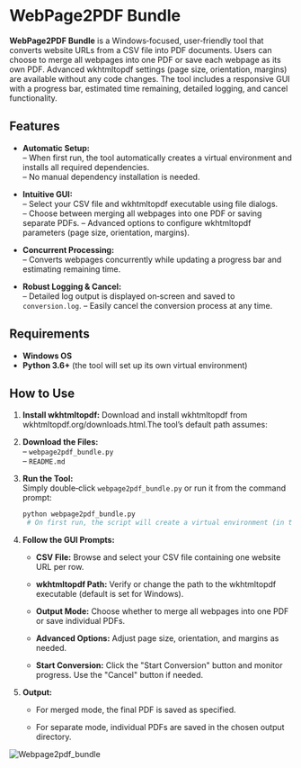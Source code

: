 # WebPage2PDF Bundle


**WebPage2PDF Bundle** is a Windows‑focused, user‑friendly tool that converts website URLs from a CSV file into PDF documents. Users can choose to merge all webpages into one PDF or save each webpage as its own PDF. Advanced wkhtmltopdf settings (page size, orientation, margins) are available without any code changes. The tool includes a responsive GUI with a progress bar, estimated time remaining, detailed logging, and cancel functionality.

## Features

- **Automatic Setup:**  
  – When first run, the tool automatically creates a virtual environment and installs all required dependencies.  
  – No manual dependency installation is needed.

- **Intuitive GUI:**  
  – Select your CSV file and wkhtmltopdf executable using file dialogs.  
  – Choose between merging all webpages into one PDF or saving separate PDFs.
  – Advanced options to configure wkhtmltopdf parameters (page size, orientation, margins).

- **Concurrent Processing:**  
  – Converts webpages concurrently while updating a progress bar and estimating remaining time.
  
- **Robust Logging & Cancel:**  
  – Detailed log output is displayed on‑screen and saved to `conversion.log`.
  – Easily cancel the conversion process at any time.

## Requirements

- **Windows OS**  
- **Python 3.6+** (the tool will set up its own virtual environment)

## How to Use

1.  **Install wkhtmltopdf:** Download and install wkhtmltopdf from wkhtmltopdf.org/downloads.html.The tool’s default path assumes:

2. **Download the Files:**  
   – `webpage2pdf_bundle.py`  
   – `README.md`

3. **Run the Tool:**  
   Simply double‑click `webpage2pdf_bundle.py` or run it from the command prompt:

   ```bash
   python webpage2pdf_bundle.py
    # On first run, the script will create a virtual environment (in the venv folder), install required dependencies, and relaunch itself automatically.

4. **Follow the GUI Prompts:**

    *   **CSV File:** Browse and select your CSV file containing one website URL per row.
        
    *   **wkhtmltopdf Path:** Verify or change the path to the wkhtmltopdf executable (default is set for Windows).

    *   **Output Mode:** Choose whether to merge all webpages into one PDF or save individual PDFs.
        
    *   **Advanced Options:** Adjust page size, orientation, and margins as needed.

        
    *   **Start Conversion:** Click the "Start Conversion" button and monitor progress. Use the "Cancel" button if needed.
        
4.  **Output:**
    
    *   For merged mode, the final PDF is saved as specified.
        

    *   For separate mode, individual PDFs are saved in the chosen output directory.
  


![Webpage2pdf_bundle](https://github.com/user-attachments/assets/94526b49-44fe-4454-af4a-3e2974082826)


     

